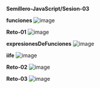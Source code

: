 **Semillero-JavaScript/Sesion-03**

**funciones**
![image](https://github.com/JackelinEspinosa/Semillero-JavaScript/assets/134608173/0f27461c-20cb-4330-a87f-8630554e8323)

**Reto-01**
![image](https://github.com/JackelinEspinosa/Semillero-JavaScript/assets/134608173/e07769a5-1ee9-4ea7-90dd-d31c2072c5bf)

**expresionesDeFunciones**
![image](https://github.com/JackelinEspinosa/Semillero-JavaScript/assets/134608173/4677b67c-e90c-436d-a983-2802647bd640)

**iife**
![image](https://github.com/JackelinEspinosa/Semillero-JavaScript/assets/134608173/00d80273-4c0b-4ebc-8265-c47c1ef6fa03)

**Reto-02**
![image](https://github.com/JackelinEspinosa/Semillero-JavaScript/assets/134608173/ef48055c-783a-4b19-b9e6-4e52b23a06d8)

**Reto-03**
![image](https://github.com/JackelinEspinosa/Semillero-JavaScript/assets/134608173/eaae39a5-6b00-432a-a0e6-f9a1f99a8f1d)






